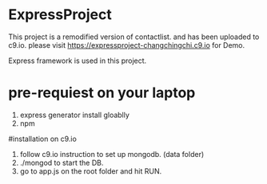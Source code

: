 # ExpressProject

This project is a remodified version of contactlist. and has been uploaded to c9.io. 
please visit https://expressproject-changchingchi.c9.io  for Demo.

Express framework is used in this project. 

# pre-requiest on your laptop
1. express generator install gloablly
2. npm 


#installation on c9.io
1. follow c9.io instruction to set up mongodb. (data folder)
2. ./mongod to start the DB.
3. go to app.js on the root folder and hit RUN.

